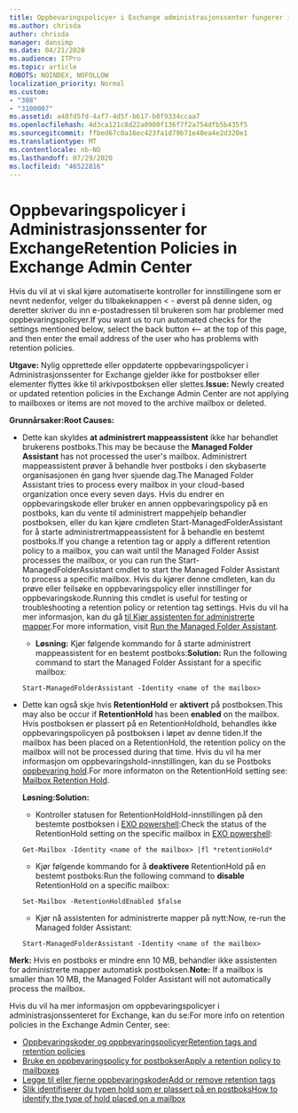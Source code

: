 ```yaml
---
title: Oppbevaringspolicyer i Exchange administrasjonssenter fungerer ikke
ms.author: chrisda
author: chrisda
manager: dansimp
ms.date: 04/21/2020
ms.audience: ITPro
ms.topic: article
ROBOTS: NOINDEX, NOFOLLOW
localization_priority: Normal
ms.custom:
- "308"
- "3100007"
ms.assetid: a48fd5fd-4af7-4d5f-b617-b0f9334ccaa7
ms.openlocfilehash: 4d3ca121c8d22a0900f136f7f2a754dfb5b435f5
ms.sourcegitcommit: ffbed67c0a16ec423fa1d79b71e48ea4e2d320e1
ms.translationtype: MT
ms.contentlocale: nb-NO
ms.lasthandoff: 07/29/2020
ms.locfileid: "46522816"
---
```

# <a name="retention-policies-in-exchange-admin-center"></a><span data-ttu-id="3df77-102">Oppbevaringspolicyer i Administrasjonssenter for Exchange</span><span class="sxs-lookup"><span data-stu-id="3df77-102">Retention Policies in Exchange Admin Center</span></span>

<span data-ttu-id="3df77-103">Hvis du vil at vi skal kjøre automatiserte kontroller for innstillingene som er nevnt nedenfor, velger du tilbakeknappen < - øverst på denne siden, og deretter skriver du inn e-postadressen til brukeren som har problemer med oppbevaringspolicyer.</span><span class="sxs-lookup"><span data-stu-id="3df77-103">If you want us to run automated checks for the settings mentioned below, select the back button <-- at the top of this page, and then enter the email address of the user who has problems with retention policies.</span></span>

 <span data-ttu-id="3df77-104">**Utgave:** Nylig opprettede eller oppdaterte oppbevaringspolicyer i Administrasjonssenter for Exchange gjelder ikke for postbokser eller elementer flyttes ikke til arkivpostboksen eller slettes.</span><span class="sxs-lookup"><span data-stu-id="3df77-104">**Issue:** Newly created or updated retention policies in the Exchange Admin Center are not applying to mailboxes or items are not moved to the archive mailbox or deleted.</span></span> 
  
 <span data-ttu-id="3df77-105">**Grunnårsaker:**</span><span class="sxs-lookup"><span data-stu-id="3df77-105">**Root Causes:**</span></span>
  
- <span data-ttu-id="3df77-106">Dette kan skyldes **at administrert mappeassistent** ikke har behandlet brukerens postboks.</span><span class="sxs-lookup"><span data-stu-id="3df77-106">This may be because the **Managed Folder Assistant** has not processed the user's mailbox.</span></span> <span data-ttu-id="3df77-107">Administrert mappeassistent prøver å behandle hver postboks i den skybaserte organisasjonen én gang hver sjuende dag.</span><span class="sxs-lookup"><span data-stu-id="3df77-107">The Managed Folder Assistant tries to process every mailbox in your cloud-based organization once every seven days.</span></span> <span data-ttu-id="3df77-108">Hvis du endrer en oppbevaringskode eller bruker en annen oppbevaringspolicy på en postboks, kan du vente til administrert mappehjelp behandler postboksen, eller du kan kjøre cmdleten Start-ManagedFolderAssistant for å starte administrertmappeassistent for å behandle en bestemt postboks.</span><span class="sxs-lookup"><span data-stu-id="3df77-108">If you change a retention tag or apply a different retention policy to a mailbox, you can wait until the Managed Folder Assist processes the mailbox, or you can run the Start-ManagedFolderAssistant cmdlet to start the Managed Folder Assistant to process a specific mailbox.</span></span> <span data-ttu-id="3df77-109">Hvis du kjører denne cmdleten, kan du prøve eller feilsøke en oppbevaringspolicy eller innstillinger for oppbevaringskode.</span><span class="sxs-lookup"><span data-stu-id="3df77-109">Running this cmdlet is useful for testing or troubleshooting a retention policy or retention tag settings.</span></span> <span data-ttu-id="3df77-110">Hvis du vil ha mer informasjon, kan du gå [til Kjør assistenten for administrerte mapper](https://msdn.microsoft.com/library/gg271153%28v=exchsrvcs.149%29.aspx#managedfolderassist).</span><span class="sxs-lookup"><span data-stu-id="3df77-110">For more information, visit [Run the Managed Folder Assistant](https://msdn.microsoft.com/library/gg271153%28v=exchsrvcs.149%29.aspx#managedfolderassist).</span></span>
    
  - <span data-ttu-id="3df77-111">**Løsning:** Kjør følgende kommando for å starte administrert mappeassistent for en bestemt postboks:</span><span class="sxs-lookup"><span data-stu-id="3df77-111">**Solution:** Run the following command to start the Managed Folder Assistant for a specific mailbox:</span></span>
    
  ```
  Start-ManagedFolderAssistant -Identity <name of the mailbox>
  ```

- <span data-ttu-id="3df77-112">Dette kan også skje hvis **RetentionHold** er **aktivert** på postboksen.</span><span class="sxs-lookup"><span data-stu-id="3df77-112">This may also be occur if **RetentionHold** has been **enabled** on the mailbox.</span></span> <span data-ttu-id="3df77-113">Hvis postboksen er plassert på en RetentionHoldhold, behandles ikke oppbevaringspolicyen på postboksen i løpet av denne tiden.</span><span class="sxs-lookup"><span data-stu-id="3df77-113">If the mailbox has been placed on a RetentionHold, the retention policy on the mailbox will not be processed during that time.</span></span> <span data-ttu-id="3df77-114">Hvis du vil ha mer informasjon om oppbevaringshold-innstillingen, kan du se Postboks [oppbevaring hold](https://docs.microsoft.com/exchange/security-and-compliance/messaging-records-management/mailbox-retention-hold).</span><span class="sxs-lookup"><span data-stu-id="3df77-114">For more informaton on the RetentionHold setting see: [Mailbox Retention Hold](https://docs.microsoft.com/exchange/security-and-compliance/messaging-records-management/mailbox-retention-hold).</span></span>
    
    <span data-ttu-id="3df77-115">**Løsning:**</span><span class="sxs-lookup"><span data-stu-id="3df77-115">**Solution:**</span></span>
    
  - <span data-ttu-id="3df77-116">Kontroller statusen for RetentionHoldHold-innstillingen på den bestemte postboksen i [EXO powershell](https://docs.microsoft.com/powershell/exchange/exchange-online/connect-to-exchange-online-powershell/connect-to-exchange-online-powershell?view=exchange-ps):</span><span class="sxs-lookup"><span data-stu-id="3df77-116">Check the status of the RetentionHold setting on the specific mailbox in [EXO powershell](https://docs.microsoft.com/powershell/exchange/exchange-online/connect-to-exchange-online-powershell/connect-to-exchange-online-powershell?view=exchange-ps):</span></span>
    
  ```
  Get-Mailbox -Identity <name of the mailbox> |fl *retentionHold*
  ```

  - <span data-ttu-id="3df77-117">Kjør følgende kommando for å **deaktivere** RetentionHold på en bestemt postboks:</span><span class="sxs-lookup"><span data-stu-id="3df77-117">Run the following command to **disable** RetentionHold on a specific mailbox:</span></span>
    
  ```
  Set-Mailbox -RetentionHoldEnabled $false
  ```

  - <span data-ttu-id="3df77-118">Kjør nå assistenten for administrerte mapper på nytt:</span><span class="sxs-lookup"><span data-stu-id="3df77-118">Now, re-run the Managed folder Assistant:</span></span>
    
  ```
  Start-ManagedFolderAssistant -Identity <name of the mailbox>
  ```

 <span data-ttu-id="3df77-119">**Merk:** Hvis en postboks er mindre enn 10 MB, behandler ikke assistenten for administrerte mapper automatisk postboksen.</span><span class="sxs-lookup"><span data-stu-id="3df77-119">**Note:** If a mailbox is smaller than 10 MB, the Managed Folder Assistant will not automatically process the mailbox.</span></span>
 
<span data-ttu-id="3df77-120">Hvis du vil ha mer informasjon om oppbevaringspolicyer i administrasjonssenteret for Exchange, kan du se:</span><span class="sxs-lookup"><span data-stu-id="3df77-120">For more info on retention policies in the Exchange Admin Center, see:</span></span>
- [<span data-ttu-id="3df77-121">Oppbevaringskoder og oppbevaringspolicyer</span><span class="sxs-lookup"><span data-stu-id="3df77-121">Retention tags and retention policies</span></span>](https://docs.microsoft.com/exchange/security-and-compliance/messaging-records-management/retention-tags-and-policies)
- [<span data-ttu-id="3df77-122">Bruke en oppbevaringspolicy for postbokser</span><span class="sxs-lookup"><span data-stu-id="3df77-122">Apply a retention policy to mailboxes</span></span>](https://docs.microsoft.com/exchange/security-and-compliance/messaging-records-management/apply-retention-policy)
- [<span data-ttu-id="3df77-123">Legge til eller fjerne oppbevaringskoder</span><span class="sxs-lookup"><span data-stu-id="3df77-123">Add or remove retention tags</span></span>](https://docs.microsoft.com/exchange/security-and-compliance/messaging-records-management/add-or-remove-retention-tags)
- [<span data-ttu-id="3df77-124">Slik identifiserer du typen hold som er plassert på en postboks</span><span class="sxs-lookup"><span data-stu-id="3df77-124">How to identify the type of hold placed on a mailbox</span></span>](https://docs.microsoft.com/microsoft-365/compliance/identify-a-hold-on-an-exchange-online-mailbox)
